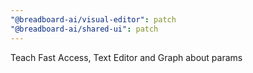 ```yaml
---
"@breadboard-ai/visual-editor": patch
"@breadboard-ai/shared-ui": patch
---
```


Teach Fast Access, Text Editor and Graph about params
